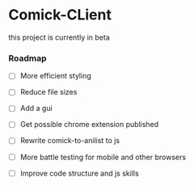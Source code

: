 # Comick-CLient
this project is currently in beta 

### Roadmap

- [ ] More efficient styling
- [ ] Reduce file sizes
- [ ] Add a gui
- [ ] Get possible chrome extension published
- [ ] Rewrite comick-to-anilist to js
- [ ] More battle testing for mobile and other browsers
- [ ] Improve code structure and js skills


